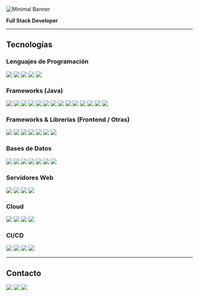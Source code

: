 ![Minimal Banner](https://via.placeholder.com/1200x200?text=Álvaro+San+Martín+Hellberg)

**Full Stack Developer**

---

## Tecnologías

### Lenguajes de Programación
<p align="start">
  <img src="https://img.shields.io/badge/Java-555555?style=flat-square&logo=java&logoColor=white" />
  <img src="https://img.shields.io/badge/JavaScript-555555?style=flat-square&logo=javascript&logoColor=white" />
  <img src="https://img.shields.io/badge/ActionScript3-555555?style=flat-square&logo=adobeflash&logoColor=white" />
  <img src="https://img.shields.io/badge/PHP-555555?style=flat-square&logo=php&logoColor=white" />
  <img src="https://img.shields.io/badge/C%23-555555?style=flat-square&logo=csharp&logoColor=white" />
</p>

### Frameworks (Java)
<p align="start">
  <img src="https://img.shields.io/badge/Java%20Swing-555555?style=flat-square&logo=java&logoColor=white" />
  <img src="https://img.shields.io/badge/Java%20EE-555555?style=flat-square&logo=java&logoColor=white" />
  <img src="https://img.shields.io/badge/Hibernate-555555?style=flat-square&logo=hibernate&logoColor=white" />
  <img src="https://img.shields.io/badge/JPA-555555?style=flat-square" />
  <img src="https://img.shields.io/badge/JSF-555555?style=flat-square" />
  <img src="https://img.shields.io/badge/PrimeFaces-555555?style=flat-square" />
  <img src="https://img.shields.io/badge/JSP-555555?style=flat-square" />
  <img src="https://img.shields.io/badge/JSTL-555555?style=flat-square" />
  <img src="https://img.shields.io/badge/EJB-555555?style=flat-square" />
  <img src="https://img.shields.io/badge/Spring-555555?style=flat-square&logo=spring&logoColor=white" />
  <img src="https://img.shields.io/badge/Spring%20Boot-555555?style=flat-square&logo=springboot&logoColor=white" />
  <img src="https://img.shields.io/badge/Jasper%20Reports-555555?style=flat-square" />
  <img src="https://img.shields.io/badge/JAX--WS-555555?style=flat-square" />
  <img src="https://img.shields.io/badge/Maven-555555?style=flat-square&logo=apachemaven&logoColor=white" />
</p>

### Frameworks & Librerías (Frontend / Otras)
<p align="start">
  <img src="https://img.shields.io/badge/Angular-555555?style=flat-square&logo=angular&logoColor=white" />
  <img src="https://img.shields.io/badge/ElectronJS-555555?style=flat-square&logo=electron&logoColor=white" />
  <img src="https://img.shields.io/badge/TypeScript-555555?style=flat-square&logo=typescript&logoColor=white" />
  <img src="https://img.shields.io/badge/jQuery-555555?style=flat-square&logo=jquery&logoColor=white" />
  <img src="https://img.shields.io/badge/Docker-555555?style=flat-square&logo=docker&logoColor=white" />
  <img src="https://img.shields.io/badge/NodeJS-555555?style=flat-square&logo=node.js&logoColor=white" />
  <img src="https://img.shields.io/badge/Flex-555555?style=flat-square" />
</p>

### Bases de Datos
<p align="start">
  <img src="https://img.shields.io/badge/MySQL-555555?style=flat-square&logo=mysql&logoColor=white" />
  <img src="https://img.shields.io/badge/PostgreSQL-555555?style=flat-square&logo=postgresql&logoColor=white" />
  <img src="https://img.shields.io/badge/Oracle%2011g-555555?style=flat-square&logo=oracle&logoColor=white" />
  <img src="https://img.shields.io/badge/SQL%20Server-555555?style=flat-square&logo=microsoftsqlserver&logoColor=white" />
  <img src="https://img.shields.io/badge/DynamoDB-555555?style=flat-square&logo=amazonaws&logoColor=white" />
  <img src="https://img.shields.io/badge/MongoDB-555555?style=flat-square&logo=mongodb&logoColor=white" />
  <img src="https://img.shields.io/badge/ElasticSearch-555555?style=flat-square&logo=elastic&logoColor=white" />
</p>

### Servidores Web
<p align="start">
  <img src="https://img.shields.io/badge/Glassfish-555555?style=flat-square" />
  <img src="https://img.shields.io/badge/Tomcat-555555?style=flat-square" />
  <img src="https://img.shields.io/badge/JBoss%2FWildFly-555555?style=flat-square" />
  <img src="https://img.shields.io/badge/Weblogic-555555?style=flat-square" />
</p>

### Cloud
<p align="start">
  <img src="https://img.shields.io/badge/Azure-555555?style=flat-square&logo=microsoftazure&logoColor=white" />
  <img src="https://img.shields.io/badge/AWS-555555?style=flat-square&logo=amazon-aws&logoColor=white" />
  <img src="https://img.shields.io/badge/GCP-555555?style=flat-square&logo=googlecloud&logoColor=white" />
  <img src="https://img.shields.io/badge/DigitalOcean-555555?style=flat-square&logo=digitalocean&logoColor=white" />
</p>

### CI/CD
<p align="start">
  <img src="https://img.shields.io/badge/Git-555555?style=flat-square&logo=git&logoColor=white" />
  <img src="https://img.shields.io/badge/Bitbucket-555555?style=flat-square&logo=bitbucket&logoColor=white" />
  <img src="https://img.shields.io/badge/Bamboo-555555?style=flat-square&logo=atlassian&logoColor=white" />
  <img src="https://img.shields.io/badge/Jenkins-555555?style=flat-square&logo=jenkins&logoColor=white" />
</p>

---

## Contacto
<p align="start">
  <a href="https://linkedin.com/in/sanmartinalvaro"><img src="https://img.shields.io/badge/LinkedIn-555555?style=flat-square&logo=linkedin&logoColor=white" /></a>
  <a href="https://github.com/alvarosanmartinh"><img src="https://img.shields.io/badge/GitHub-555555?style=flat-square&logo=github&logoColor=white" /></a>
  <a href="mailto:alvaro.sanmartinh@gmail.com"><img src="https://img.shields.io/badge/Email-555555?style=flat-square&logo=gmail&logoColor=white" /></a>
</p>
